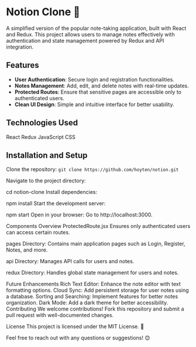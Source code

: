 # Notion Clone 📝
A simplified version of the popular note-taking application, built with React and Redux. This project allows users to manage notes effectively with authentication and state management powered by Redux and API integration.

## Features
- **User Authentication**: Secure login and registration functionalities.
- **Notes Management**: Add, edit, and delete notes with real-time updates.
- **Protected Routes**: Ensure that sensitive pages are accessible only to authenticated users.
- **Clean UI Design**: Simple and intuitive interface for better usability.
  
## Technologies Used
React
Redux
JavaScript
CSS

## Installation and Setup
Clone the repository:
``` git clone https://github.com/hoyten/notion.git ```

Navigate to the project directory:

cd notion-clone
Install dependencies:

npm install
Start the development server:

npm start
Open in your browser:
Go to http://localhost:3000.

Components Overview
ProtectedRoute.jsx
Ensures only authenticated users can access certain routes.

pages Directory:
Contains main application pages such as Login, Register, Notes, and more.

api Directory:
Manages API calls for users and notes.

redux Directory:
Handles global state management for users and notes.

Future Enhancements
Rich Text Editor: Enhance the note editor with text formatting options.
Cloud Sync: Add persistent storage for user notes using a database.
Sorting and Searching: Implement features for better notes organization.
Dark Mode: Add a dark theme for better accessibility.
Contributing
We welcome contributions! Fork this repository and submit a pull request with well-documented changes.

License
This project is licensed under the MIT License. 📝

Feel free to reach out with any questions or suggestions! 😊
